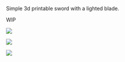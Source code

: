Simple 3d printable sword with a lighted blade.

WIP

![](https://github.com/mrmoss/sword/raw/master/images/off.jpg)

![](https://github.com/mrmoss/sword/raw/master/images/on.jpg)

![](https://github.com/mrmoss/sword/raw/master/images/dark.jpg)
